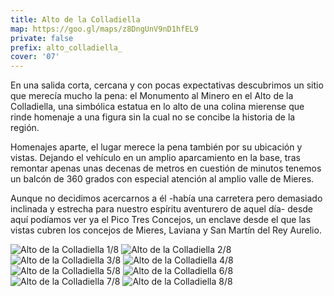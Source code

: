 ```yaml
---
title: Alto de la Colladiella
map: https://goo.gl/maps/z8DngUnV9nD1hfEL9
private: false
prefix: alto_colladiella_
cover: '07'
---
```

En una salida corta, cercana y con pocas expectativas descubrimos un sitio que merecía mucho la pena: el Monumento al Minero en el Alto de la Colladiella, una simbólica estatua en lo alto de una colina mierense que rinde homenaje a una figura sin la cual no se concibe la historia de la región.

Homenajes aparte, el lugar merece la pena también por su ubicación y vistas. Dejando el vehículo en un amplio aparcamiento en la base, tras remontar apenas unas decenas de metros en cuestión de minutos tenemos un balcón de 360 grados con especial atención al amplio valle de Mieres.

Aunque no decidimos acercarnos a él -había una carretera pero demasiado inclinada y estrecha para nuestro espíritu aventurero de aquel día- desde aquí podíamos ver ya el Pico Tres Concejos, un enclave desde el que las vistas cubren los concejos de Mieres, Laviana y San Martín del Rey Aurelio.

![Alto de la Colladiella 1/8](01)
![Alto de la Colladiella 2/8](02)
![Alto de la Colladiella 3/8](03)
![Alto de la Colladiella 4/8](04)
![Alto de la Colladiella 5/8](05)
![Alto de la Colladiella 6/8](06)
![Alto de la Colladiella 7/8](07)
![Alto de la Colladiella 8/8](08)